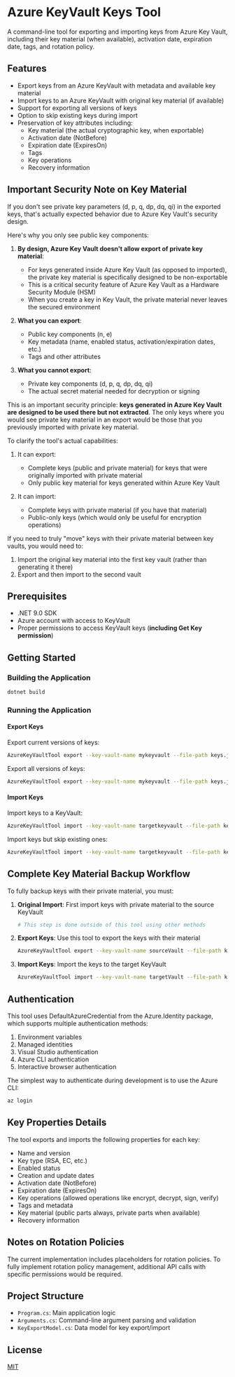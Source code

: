 # Azure KeyVault Keys Tool

A command-line tool for exporting and importing keys from Azure Key Vault, including their key material (when available), activation date, expiration date, tags, and rotation policy.

## Features

- Export keys from an Azure KeyVault with metadata and available key material
- Import keys to an Azure KeyVault with original key material (if available)
- Support for exporting all versions of keys
- Option to skip existing keys during import
- Preservation of key attributes including:
  - Key material (the actual cryptographic key, when exportable)
  - Activation date (NotBefore)
  - Expiration date (ExpiresOn)
  - Tags
  - Key operations
  - Recovery information

## Important Security Note on Key Material

If you don't see private key parameters (d, p, q, dp, dq, qi) in the exported keys, that's actually expected behavior due to Azure Key Vault's security design.

Here's why you only see public key components:

1. **By design, Azure Key Vault doesn't allow export of private key material**:
   * For keys generated inside Azure Key Vault (as opposed to imported), the private key material is specifically designed to be non-exportable
   * This is a critical security feature of Azure Key Vault as a Hardware Security Module (HSM)
   * When you create a key in Key Vault, the private material never leaves the secured environment

2. **What you can export**:
   * Public key components (n, e)
   * Key metadata (name, enabled status, activation/expiration dates, etc.)
   * Tags and other attributes

3. **What you cannot export**:
   * Private key components (d, p, q, dp, dq, qi)
   * The actual secret material needed for decryption or signing

This is an important security principle: **keys generated in Azure Key Vault are designed to be used there but not extracted**. The only keys where you would see private key material in an export would be those that you previously imported with private key material.

To clarify the tool's actual capabilities:

1. It can export:
   * Complete keys (public and private material) for keys that were originally imported with private material
   * Only public key material for keys generated within Azure Key Vault

2. It can import:
   * Complete keys with private material (if you have that material)
   * Public-only keys (which would only be useful for encryption operations)

If you need to truly "move" keys with their private material between key vaults, you would need to:
1. Import the original key material into the first key vault (rather than generating it there)
2. Export and then import to the second vault

## Prerequisites

- .NET 9.0 SDK
- Azure account with access to KeyVault
- Proper permissions to access KeyVault keys (**including Get Key permission**)

## Getting Started

### Building the Application

```bash
dotnet build
```

### Running the Application

#### Export Keys

Export current versions of keys:
```bash
AzureKeyVaultTool export --key-vault-name mykeyvault --file-path keys.json
```

Export all versions of keys:
```bash
AzureKeyVaultTool export --key-vault-name mykeyvault --file-path keys.json --include-all-versions
```

#### Import Keys

Import keys to a KeyVault:
```bash
AzureKeyVaultTool import --key-vault-name targetkeyvault --file-path keys.json
```

Import keys but skip existing ones:
```bash
AzureKeyVaultTool import --key-vault-name targetkeyvault --file-path keys.json --skip-existing
```

## Complete Key Material Backup Workflow

To fully backup keys with their private material, you must:

1. **Original Import**: First import keys with private material to the source KeyVault
   ```bash
   # This step is done outside of this tool using other methods
   ```

2. **Export Keys**: Use this tool to export the keys with their material
   ```bash
   AzureKeyVaultTool export --key-vault-name sourceVault --file-path keys.json
   ```

3. **Import Keys**: Import the keys to the target KeyVault
   ```bash
   AzureKeyVaultTool import --key-vault-name targetVault --file-path keys.json
   ```

## Authentication

This tool uses DefaultAzureCredential from the Azure.Identity package, which supports multiple authentication methods:

1. Environment variables
2. Managed identities
3. Visual Studio authentication
4. Azure CLI authentication
5. Interactive browser authentication

The simplest way to authenticate during development is to use the Azure CLI:

```bash
az login
```

## Key Properties Details

The tool exports and imports the following properties for each key:
- Name and version
- Key type (RSA, EC, etc.)
- Enabled status
- Creation and update dates
- Activation date (NotBefore)
- Expiration date (ExpiresOn)
- Key operations (allowed operations like encrypt, decrypt, sign, verify)
- Tags and metadata
- Key material (public parts always, private parts when available)
- Recovery information

## Notes on Rotation Policies

The current implementation includes placeholders for rotation policies. To fully implement rotation policy management, additional API calls with specific permissions would be required.

## Project Structure

- `Program.cs`: Main application logic
- `Arguments.cs`: Command-line argument parsing and validation
- `KeyExportModel.cs`: Data model for key export/import

## License

[MIT](LICENSE)

